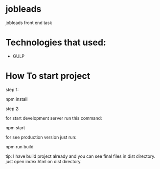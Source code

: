 # jobleads
jobleads front end task

# Technologies that used:

- GULP

# How To start project

step 1: 

 npm install 
 
step 2: 

for start development server run this command:

npm start

for see production version just run:

npm run build

tip: I have build project already and you can see final files in dist directory. just open index.html on dist directory.
